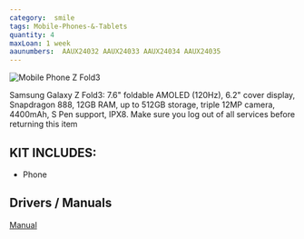 ```yaml
---
category:  smile
tags: Mobile-Phones-&-Tablets
quantity: 4
maxLoan: 1 week
aaunumbers:  AAUX24032 AAUX24033 AAUX24034 AAUX24035
---
```

![Mobile Phone Z Fold3](https://fdn2.gsmarena.com/vv/pics/samsung/galaxy-z-fold-3-1.jpg)

Samsung Galaxy Z Fold3: 7.6" foldable AMOLED (120Hz), 6.2" cover display, Snapdragon 888, 12GB RAM, up to 512GB storage, triple 12MP camera, 4400mAh, S Pen support, IPX8.  Make sure you log out of all services before returning this item
## KIT INCLUDES:
-  Phone

## Drivers / Manuals
[Manual](https://www.samsung.com/dk/support/model/SM-F926BZKDEUB/#downloads)



